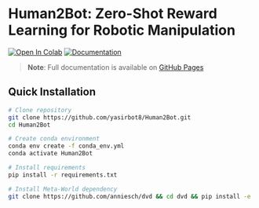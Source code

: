 # Human2Bot: Zero-Shot Reward Learning for Robotic Manipulation

[![Open In Colab](https://colab.research.google.com/assets/colab-badge.svg)](https://colab.research.google.com/github/yasirbot8/Human2Bot)
[![Documentation](https://img.shields.io/badge/docs-github.io-blue)](https://yasirbot8.github.io/Human2Bot)

> **Note**: Full documentation is available on [GitHub Pages](https://yasirbot8.github.io/Human2Bot)

## Quick Installation

```bash
# Clone repository
git clone https://github.com/yasirbot8/Human2Bot.git
cd Human2Bot

# Create conda environment
conda env create -f conda_env.yml
conda activate Human2Bot

# Install requirements
pip install -r requirements.txt

# Install Meta-World dependency
git clone https://github.com/anniesch/dvd && cd dvd && pip install -e . && cd ..
